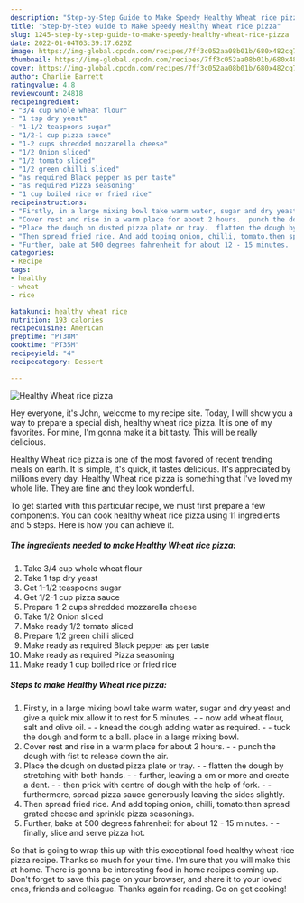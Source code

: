 ```yaml
---
description: "Step-by-Step Guide to Make Speedy Healthy Wheat rice pizza"
title: "Step-by-Step Guide to Make Speedy Healthy Wheat rice pizza"
slug: 1245-step-by-step-guide-to-make-speedy-healthy-wheat-rice-pizza
date: 2022-01-04T03:39:17.620Z
image: https://img-global.cpcdn.com/recipes/7ff3c052aa08b01b/680x482cq70/healthy-wheat-rice-pizza-recipe-main-photo.jpg
thumbnail: https://img-global.cpcdn.com/recipes/7ff3c052aa08b01b/680x482cq70/healthy-wheat-rice-pizza-recipe-main-photo.jpg
cover: https://img-global.cpcdn.com/recipes/7ff3c052aa08b01b/680x482cq70/healthy-wheat-rice-pizza-recipe-main-photo.jpg
author: Charlie Barrett
ratingvalue: 4.8
reviewcount: 24818
recipeingredient:
- "3/4 cup whole wheat flour"
- "1 tsp dry yeast"
- "1-1/2 teaspoons sugar"
- "1/2-1 cup pizza sauce"
- "1-2 cups shredded mozzarella cheese"
- "1/2 Onion sliced"
- "1/2 tomato sliced"
- "1/2 green chilli sliced"
- "as required Black pepper as per taste"
- "as required Pizza seasoning"
- "1 cup boiled rice or fried rice"
recipeinstructions:
- "Firstly, in a large mixing bowl take warm water, sugar and dry yeast and give a quick mix.allow it to rest for 5 minutes.  now add wheat flour, salt and olive oil.  knead the dough adding water as required.  tuck the dough and form to a ball. place in a large mixing bowl."
- "Cover rest and rise in a warm place for about 2 hours.  punch the dough with fist to release down the air."
- "Place the dough on dusted pizza plate or tray.  flatten the dough by stretching with both hands.  further, leaving a cm or more and create a dent.  then prick with centre of dough with the help of fork.  furthermore, spread pizza sauce generously leaving the sides slightly."
- "Then spread fried rice. And add toping onion, chilli, tomato.then spread grated cheese and sprinkle pizza seasonings."
- "Further, bake at 500 degrees fahrenheit for about 12 - 15 minutes.  finally, slice and serve pizza hot."
categories:
- Recipe
tags:
- healthy
- wheat
- rice

katakunci: healthy wheat rice 
nutrition: 193 calories
recipecuisine: American
preptime: "PT38M"
cooktime: "PT35M"
recipeyield: "4"
recipecategory: Dessert

---
```



![Healthy Wheat rice pizza](https://img-global.cpcdn.com/recipes/7ff3c052aa08b01b/680x482cq70/healthy-wheat-rice-pizza-recipe-main-photo.jpg)

Hey everyone, it's John, welcome to my recipe site. Today, I will show you a way to prepare a special dish, healthy wheat rice pizza. It is one of my favorites. For mine, I'm gonna make it a bit tasty. This will be really delicious.



Healthy Wheat rice pizza is one of the most favored of recent trending meals on earth. It is simple, it's quick, it tastes delicious. It's appreciated by millions every day. Healthy Wheat rice pizza is something that I've loved my whole life. They are fine and they look wonderful.


To get started with this particular recipe, we must first prepare a few components. You can cook healthy wheat rice pizza using 11 ingredients and 5 steps. Here is how you can achieve it.

<!--inarticleads1-->

##### The ingredients needed to make Healthy Wheat rice pizza:

1. Take 3/4 cup whole wheat flour
1. Take 1 tsp dry yeast
1. Get 1-1/2 teaspoons sugar
1. Get 1/2-1 cup pizza sauce
1. Prepare 1-2 cups shredded mozzarella cheese
1. Take 1/2 Onion sliced
1. Make ready 1/2 tomato sliced
1. Prepare 1/2 green chilli sliced
1. Make ready as required Black pepper as per taste
1. Make ready as required Pizza seasoning
1. Make ready 1 cup boiled rice or fried rice




<!--inarticleads2-->

##### Steps to make Healthy Wheat rice pizza:

1. Firstly, in a large mixing bowl take warm water, sugar and dry yeast and give a quick mix.allow it to rest for 5 minutes. -  - now add wheat flour, salt and olive oil. -  - knead the dough adding water as required. -  - tuck the dough and form to a ball. place in a large mixing bowl.
1. Cover rest and rise in a warm place for about 2 hours. -  - punch the dough with fist to release down the air.
1. Place the dough on dusted pizza plate or tray. -  - flatten the dough by stretching with both hands. -  - further, leaving a cm or more and create a dent. -  - then prick with centre of dough with the help of fork. -  - furthermore, spread pizza sauce generously leaving the sides slightly.
1. Then spread fried rice. And add toping onion, chilli, tomato.then spread grated cheese and sprinkle pizza seasonings.
1. Further, bake at 500 degrees fahrenheit for about 12 - 15 minutes. -  - finally, slice and serve pizza hot.




So that is going to wrap this up with this exceptional food healthy wheat rice pizza recipe. Thanks so much for your time. I'm sure that you will make this at home. There is gonna be interesting food in home recipes coming up. Don't forget to save this page on your browser, and share it to your loved ones, friends and colleague. Thanks again for reading. Go on get cooking!
